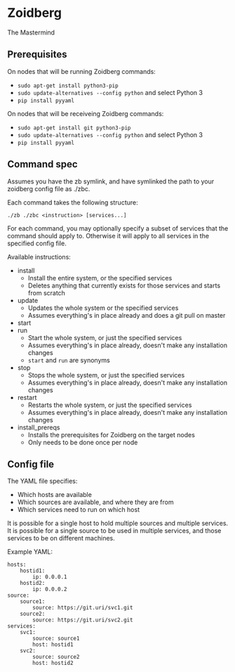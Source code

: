 # Zoidberg

The Mastermind

## Prerequisites

On nodes that will be running Zoidberg commands:

- `sudo apt-get install python3-pip`
- `sudo update-alternatives --config python` and select Python 3
- `pip install pyyaml`

On nodes that will be receiveing Zoidberg commands:

- `sudo apt-get install git python3-pip`
- `sudo update-alternatives --config python` and select Python 3
- `pip install pyyaml`

## Command spec

Assumes you have the zb symlink, and have symlinked the path to your zoidberg
config file as ./zbc.

Each command takes the following structure:

    ./zb ./zbc <instruction> [services...]

For each command, you may optionally specify a subset of services that the
command should apply to. Otherwise it will apply to all services in the specified
config file.

Available instructions:
- install
  - Install the entire system, or the specified services
  - Deletes anything that currently exists for those services and starts from scratch
- update
  - Updates the whole system or the specified services
  - Assumes everything's in place already and does a git pull on master
- start
- run
  - Start the whole system, or just the specified services
  - Assumes everything's in place already, doesn't make any installation changes
  - `start` and `run` are synonyms
- stop
  - Stops the whole system, or just the specified services
  - Assumes everything's in place already, doesn't make any installation changes
- restart
  - Restarts the whole system, or just the specified services
  - Assumes everything's in place already, doesn't make any installation changes
- install_prereqs
  - Installs the prerequisites for Zoidberg on the target nodes
  - Only needs to be done once per node

## Config file

The YAML file specifies:

* Which hosts are available
* Which sources are available, and where they are from
* Which services need to run on which host

It is possible for a single host to hold multiple sources and multiple services.
It is possible for a single source to be used in multiple services, and those
services to be on different machines.

Example YAML:

```
hosts:
    hostid1:
        ip: 0.0.0.1
    hostid2:
        ip: 0.0.0.2
source:
    source1:
        source: https://git.uri/svc1.git
    source2:
        source: https://git.uri/svc2.git
services:
    svc1:
        source: source1
        host: hostid1
    svc2:
        source: source2
        host: hostid2
```